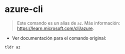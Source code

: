 # azure-cli

> Este comando es un alias de `az`.
> Más información: <https://learn.microsoft.com/cli/azure>.

- Ver documentación para el comando original:

`tldr az`
